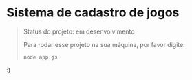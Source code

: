 <h1>Sistema de cadastro de jogos</h1>

> Status do projeto: em desenvolvimento
>
> Para rodar esse projeto na sua máquina, por favor digite:
>
> ```
>node app.js
> ```

:)